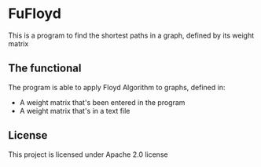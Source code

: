 # FuFloyd
This is a program to find the shortest paths in a graph, defined by its weight matrix

## The functional
The program is able to apply Floyd Algorithm to graphs, defined in:
* A weight matrix that's been entered in the program
* A weight matrix that's in a text file

## License
This project is licensed under Apache 2.0 license
